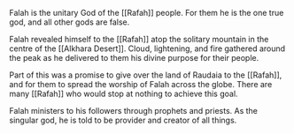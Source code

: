Falah is the unitary God of the [[Rafah]] people. For them he is the one true god, and all other gods are false. 

Falah revealed himself to the [[Rafah]] atop the solitary mountain in the centre of the [[Alkhara Desert]]. Cloud, lightening, and fire gathered around the peak as he delivered to them his divine purpose for their people. 

Part of this was a promise to give over the land of Raudaia to the [[Rafah]], and for them to spread the worship of Falah across the globe. There are many [[Rafah]] who would stop at nothing to achieve this goal. 

Falah ministers to his followers through prophets and priests. As the singular god, he is told to be provider and creator of all things. 